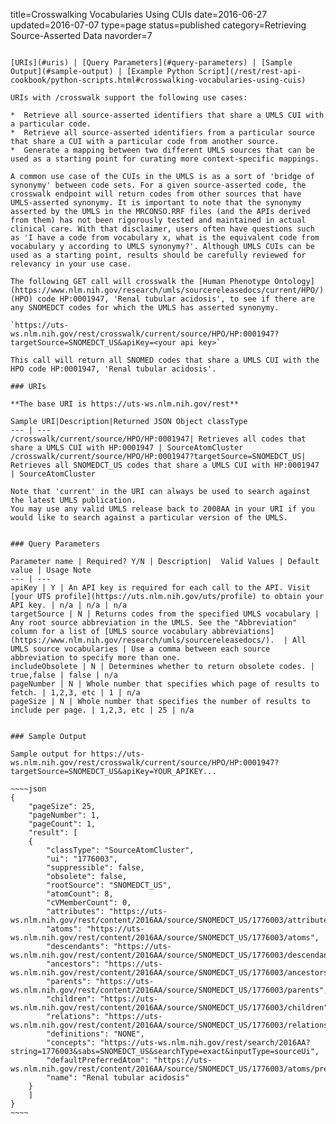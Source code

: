 title=Crosswalking Vocabularies Using CUIs
date=2016-06-27
updated=2016-07-07
type=page
status=published
category=Retrieving Source-Asserted Data
navorder=7
~~~~~~

[URIs](#uris) | [Query Parameters](#query-parameters) | [Sample Output](#sample-output) | [Example Python Script](/rest/rest-api-cookbook/python-scripts.html#crosswalking-vocabularies-using-cuis)

URIs with /crosswalk support the following use cases:

*  Retrieve all source-asserted identifiers that share a UMLS CUI with a particular code.
*  Retrieve all source-asserted identifiers from a particular source that share a CUI with a particular code from another source.
*  Generate a mapping between two different UMLS sources that can be used as a starting point for curating more context-specific mappings. 

A common use case of the CUIs in the UMLS is as a sort of 'bridge of synonymy' between code sets. For a given source-asserted code, the crosswalk endpoint will return codes from other sources that have UMLS-asserted synonymy. It is important to note that the synonymy asserted by the UMLS in the MRCONSO.RRF files (and the APIs derived from them) has not been rigorously tested and maintained in actual clinical care. With that disclaimer, users often have questions such as 'I have a code from vocabulary x, what is the equivalent code from vocabulary y according to UMLS synonymy?'. Although UMLS CUIs can be used as a starting point, results should be carefully reviewed for relevancy in your use case.

The following GET call will crosswalk the [Human Phenotype Ontology](https://www.nlm.nih.gov/research/umls/sourcereleasedocs/current/HPO/) (HPO) code HP:0001947, 'Renal tubular acidosis', to see if there are any SNOMEDCT codes for which the UMLS has asserted synonymy. 

`https://uts-ws.nlm.nih.gov/rest/crosswalk/current/source/HPO/HP:0001947?targetSource=SNOMEDCT_US&apiKey=<your api key>`

This call will return all SNOMED codes that share a UMLS CUI with the HPO code HP:0001947, 'Renal tubular acidosis'. 

### URIs

**The base URI is https://uts-ws.nlm.nih.gov/rest**

Sample URI|Description|Returned JSON Object classType
--- | ---
/crosswalk/current/source/HPO/HP:0001947| Retrieves all codes that share a UMLS CUI with HP:0001947 | SourceAtomCluster
/crosswalk/current/source/HPO/HP:0001947?targetSource=SNOMEDCT_US| Retrieves all SNOMEDCT_US codes that share a UMLS CUI with HP:0001947 | SourceAtomCluster

Note that 'current' in the URI can always be used to search against the latest UMLS publication.
You may use any valid UMLS release back to 2008AA in your URI if you would like to search against a particular version of the UMLS.


### Query Parameters

Parameter name | Required? Y/N | Description|  Valid Values | Default value | Usage Note
--- | ---
apiKey | Y | An API key is required for each call to the API. Visit [your UTS profile](https://uts.nlm.nih.gov/uts/profile) to obtain your API key. | n/a | n/a | n/a
targetSource | N | Returns codes from the specified UMLS vocabulary | Any root source abbreviation in the UMLS. See the "Abbreviation" column for a list of [UMLS source vocabulary abbreviations](https://www.nlm.nih.gov/research/umls/sourcereleasedocs/).  | All UMLS source vocabularies | Use a comma between each source abbreviation to specify more than one.
includeObsolete | N | Determines whether to return obsolete codes. | true,false | false | n/a
pageNumber | N | Whole number that specifies which page of results to fetch. | 1,2,3, etc | 1 | n/a
pageSize | N | Whole number that specifies the number of results to include per page. | 1,2,3, etc | 25 | n/a


### Sample Output

Sample output for https://uts-ws.nlm.nih.gov/rest/crosswalk/current/source/HPO/HP:0001947?targetSource=SNOMEDCT_US&apiKey=YOUR_APIKEY...

~~~~json
{
	"pageSize": 25,
	"pageNumber": 1,
	"pageCount": 1,
	"result": [
	{
		"classType": "SourceAtomCluster",
		"ui": "1776003",
		"suppressible": false,
		"obsolete": false,
		"rootSource": "SNOMEDCT_US",
		"atomCount": 8,
		"cVMemberCount": 0,
		"attributes": "https://uts-ws.nlm.nih.gov/rest/content/2016AA/source/SNOMEDCT_US/1776003/attributes",
		"atoms": "https://uts-ws.nlm.nih.gov/rest/content/2016AA/source/SNOMEDCT_US/1776003/atoms",
		"descendants": "https://uts-ws.nlm.nih.gov/rest/content/2016AA/source/SNOMEDCT_US/1776003/descendants",
		"ancestors": "https://uts-ws.nlm.nih.gov/rest/content/2016AA/source/SNOMEDCT_US/1776003/ancestors",
		"parents": "https://uts-ws.nlm.nih.gov/rest/content/2016AA/source/SNOMEDCT_US/1776003/parents",
		"children": "https://uts-ws.nlm.nih.gov/rest/content/2016AA/source/SNOMEDCT_US/1776003/children",
		"relations": "https://uts-ws.nlm.nih.gov/rest/content/2016AA/source/SNOMEDCT_US/1776003/relations",
		"definitions": "NONE",
		"concepts": "https://uts-ws.nlm.nih.gov/rest/search/2016AA?string=1776003&sabs=SNOMEDCT_US&searchType=exact&inputType=sourceUi",
		"defaultPreferredAtom": "https://uts-ws.nlm.nih.gov/rest/content/2016AA/source/SNOMEDCT_US/1776003/atoms/preferred",
		"name": "Renal tubular acidosis"
	}
	]
}
~~~~

